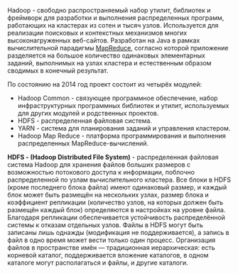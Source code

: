 Hadoop - свободно распространяемый набор утилит, библиотек и фреймворк для разработки и выполнения распределенных программ, работающих на кластерах из сотен и тысяч узлов. Используется для реализации поисковых и контекстных механизмов многих высоконагруженных веб-сайтов.
Разработан на Java в рамках вычислительной парадигмы [MapReduce](https://ru.wikipedia.org/wiki/MapReduce "MapReduce"), согласно которой приложение разделяется на большое количество одинаковых элементарных заданий, выполнимых на узлах кластера и естественным образом сводимых в конечный результат.

По состоянию на 2014 год проект состоит из четырёх модулей:
- Hadoop Common - связующее программное обеспечение, набор инфраструктурных программных библиотек и утилит, используемых для других модулей и родственных проектов.
- HDFS - распределенная файловая система.
- YARN - система для планирования заданий и управления кластером.
- Hadoop Map Reduce - платформа программирования и выполнения распределенных MapReduce-вычислений.

**HDFS - (Hadoop Distributed File System)** - распределенная файловая система Hadoop для хранения файлов больших размеров с возможностью потокового доступа к информации, поблочно распределенной по узлам  вычислительного кластера. Все блоки в HDFS (кроме последнего блока файла) имеют одинаковый размер, и каждый блок может быть размещён на нескольких узлах, размер блока и коэффициент репликации (количество узлов, на которых должен быть размещён каждый блок) определяются в настройках на уровне файла.
Благодаря репликации обеспечивается устойчивость распределённой системы к отказам отдельных узлов. Файлы в HDFS могут быть записаны лишь однажды (модификация не поддерживается), а запись в файл в одно время может вести только один процесс.
Организация файлов в пространстве имён — традиционная иерархическая: есть корневой каталог, поддерживается вложение каталогов, в одном каталоге могут располагаться и файлы, и другие каталоги.